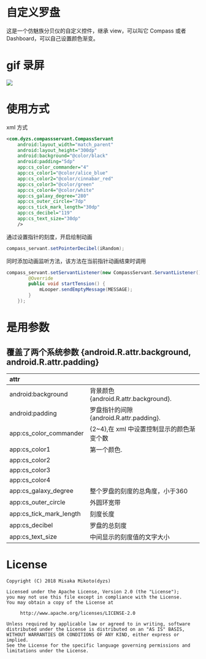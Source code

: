 # 自定义罗盘
这是一个仿魅族分贝仪的自定义控件，继承 view，可以叫它 Compass 或者 Dashboard，可以自己设置颜色渐变。

# gif 录屏
![](https://github.com/dyzs/CompassServant/blob/master/video/compass_servant.gif)

# 使用方式
xml 方式
```xml
<com.dyzs.compassservant.CompassServant
    android:layout_width="match_parent"
    android:layout_height="300dp"
    android:background="@color/black"
    android:padding="5dp"
    app:cs_color_commander="4"
    app:cs_color1="@color/alice_blue"
    app:cs_color2="@color/cinnabar_red"
    app:cs_color3="@color/green"
    app:cs_color4="@color/white"
    app:cs_galaxy_degree="280"
    app:cs_outer_circle="7dp"
    app:cs_tick_mark_length="30dp"
    app:cs_decibel="119"
    app:cs_text_size="30dp"
    />
```
通过设置指针的刻度，开启绘制动画
```java
compass_servant.setPointerDecibel(iRandom);
```
同时添加动画监听方法，该方法在当前指针动画结束时调用
```java
compass_servant.setServantListener(new CompassServant.ServantListener() {
        @Override
        public void startTension() {
            mLooper.sendEmptyMessage(MESSAGE);
        }
    });
```

# 是用参数
## 覆盖了两个系统参数 {android.R.attr.background, android.R.attr.padding}
| **attr** ||
|:---|:---|
| android:background | 背景颜色 {android.R.attr.background}.
| android:padding | 罗盘指针的间隙{android.R.attr.padding}.
| app:cs_color_commander | {2~4},在 xml 中设置控制显示的颜色渐变个数
| app:cs_color1 | 第一个颜色.
| app:cs_color2 |
| app:cs_color3 |
| app:cs_color4 |
| app:cs_galaxy_degree | 整个罗盘的刻度的总角度，小于360
| app:cs_outer_circle | 外圆环宽带
| app:cs_tick_mark_length | 刻度长度
| app:cs_decibel | 罗盘的总刻度
| app:cs_text_size | 中间显示的刻度值的文字大小

# License

    Copyright (C) 2018 Misaka Mikoto(dyzs)

    Licensed under the Apache License, Version 2.0 (the "License");
    you may not use this file except in compliance with the License.
    You may obtain a copy of the License at

         http://www.apache.org/licenses/LICENSE-2.0

    Unless required by applicable law or agreed to in writing, software
    distributed under the License is distributed on an "AS IS" BASIS,
    WITHOUT WARRANTIES OR CONDITIONS OF ANY KIND, either express or implied.
    See the License for the specific language governing permissions and
    limitations under the License.
